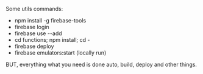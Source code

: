 Some utils commands:

- npm install -g firebase-tools
- firebase login
- firebase use --add
- cd functions; npm install; cd -
- firebase deploy
- firebase emulators:start (locally run)

BUT, everything what you need is done auto, build, deploy and other things.
